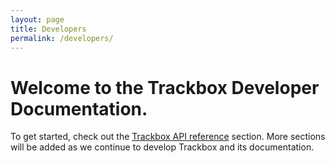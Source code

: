 ```yaml
---
layout: page
title: Developers
permalink: /developers/
---
```


# Welcome to the Trackbox Developer Documentation.

To get started, check out the [Trackbox API reference](/developers/reference/trackbox-api) section. More sections will be added as we continue to develop Trackbox and its documentation.